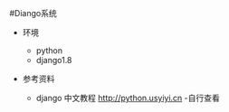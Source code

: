 #Diango系统
- 环境
    - python
    - django1.8
     
- 参考资料
    - django 中文教程 http://python.usyiyi.cn
    -自行查看